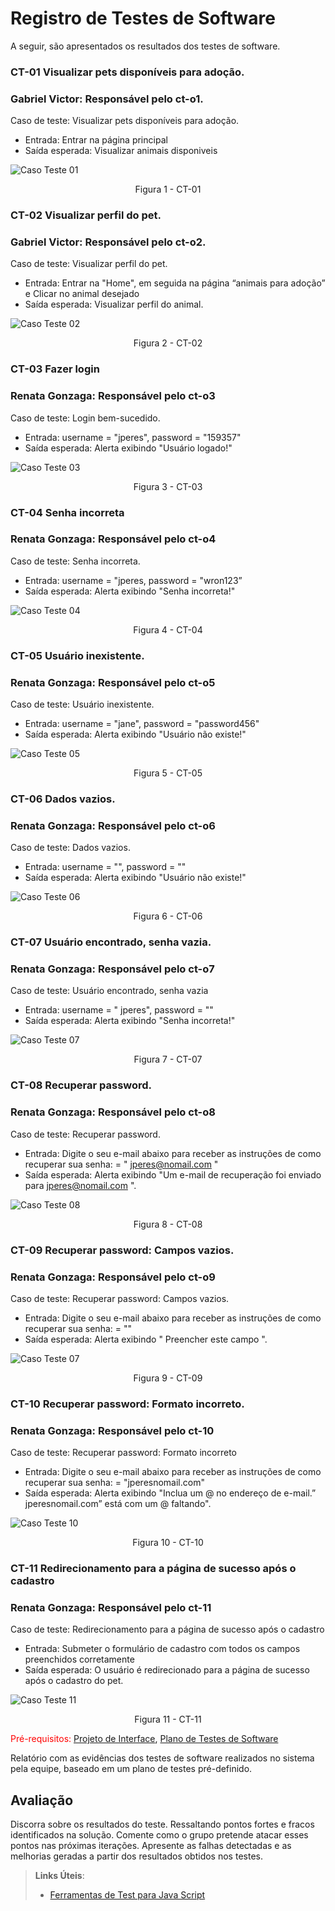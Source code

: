 # Registro de Testes de Software

A seguir, são apresentados os resultados dos testes de software.   


### CT-01 Visualizar pets disponíveis para adoção.
### Gabriel Victor: Responsável pelo ct-o1.

Caso de teste: Visualizar pets disponíveis para adoção. 
- Entrada: Entrar na página principal 
- Saída esperada: Visualizar animais disponiveis   

![Caso Teste 01](/src/imagens/caso-teste-vizualizar-pet/ct01-vizua-pet.png)
<center> Figura 1 - CT-01</center>  


### CT-02 Visualizar perfil do pet.
### Gabriel Victor: Responsável pelo ct-o2.

Caso de teste: Visualizar perfil do pet. 
- Entrada: Entrar na "Home", em seguida na página “animais para adoção” e Clicar no animal desejado
- Saída esperada: Visualizar perfil do animal.   

![Caso Teste 02](/src/imagens/caso-teste-vizualizar-pet/ct02-ver-perfil-pet.png)
<center> Figura 2 - CT-02</center> 






### CT-03 Fazer login
### Renata Gonzaga: Responsável pelo ct-o3
Caso de teste: Login bem-sucedido. 
- Entrada: username = "jperes", password = "159357" 
- Saída esperada: Alerta exibindo "Usuário logado!"   

![Caso Teste 03](/src/imagens/caso-teste-login/ct03-login-logado.png)
<center> Figura 3 - CT-03 </center>  


### CT-04 Senha incorreta
### Renata Gonzaga: Responsável pelo ct-o4
Caso de teste: Senha incorreta.  
- Entrada: username = "jperes, password = "wron123” 
- Saída esperada: Alerta exibindo "Senha incorreta!"   

![Caso Teste 04](/src/imagens/caso-teste-login/ct04-senhaincorreta.png)
<center> Figura 4 - CT-04 </center>    



### CT-05 Usuário inexistente.
### Renata Gonzaga: Responsável pelo ct-o5
Caso de teste: Usuário inexistente.  
- Entrada: username = "jane", password = "password456" 
- Saída esperada: Alerta exibindo "Usuário não existe!"    

![Caso Teste 05](/src/imagens/caso-teste-login/ct05-user-nao-existe.png)
<center> Figura 5 - CT-05 </center>    



### CT-06 Dados vazios. 
### Renata Gonzaga: Responsável pelo ct-o6
Caso de teste: Dados vazios.  
- Entrada: username = "", password = ""  
- Saída esperada: Alerta exibindo "Usuário não existe!"     

![Caso Teste 06](/src/imagens/caso-teste-login/ct06-dados-vazios.png)
<center> Figura 6 - CT-06 </center>  


### CT-07 Usuário encontrado, senha vazia.
### Renata Gonzaga: Responsável pelo ct-o7
Caso de teste: Usuário encontrado, senha vazia  
- Entrada: username = " jperes", password = ""   
- Saída esperada: Alerta exibindo "Senha incorreta!"      

![Caso Teste 07](/src/imagens/caso-teste-login/ct07-senha-vazia.png)
<center> Figura 7 - CT-07 </center>  


### CT-08 Recuperar password.
### Renata Gonzaga: Responsável pelo ct-o8
Caso de teste: Recuperar password.  
- Entrada: Digite o seu e-mail abaixo para receber as instruções de como recuperar sua senha: = " jperes@nomail.com "   
- Saída esperada: Alerta exibindo "Um e-mail de recuperação foi enviado para jperes@nomail.com ".      

![Caso Teste 08](/src/imagens/casos-testes-recuperar-senha/ct08-recuperar-password.png)
<center> Figura 8 - CT-08 </center>      



### CT-09 Recuperar password: Campos vazios.
### Renata Gonzaga: Responsável pelo ct-o9
Caso de teste: Recuperar password: Campos vazios.  
- Entrada: Digite o seu e-mail abaixo para receber as instruções de como recuperar sua senha: = ""    
- Saída esperada: Alerta exibindo " Preencher este campo ".      

![Caso Teste 07](/src/imagens/casos-testes-recuperar-senha/ct09-dados-vazios.png)
<center> Figura 9 - CT-09 </center>   



### CT-10 Recuperar password: Formato incorreto.
### Renata Gonzaga: Responsável pelo ct-10
Caso de teste: Recuperar password: Formato incorreto   
- Entrada: Digite o seu e-mail abaixo para receber as instruções de como recuperar sua senha: = "jperesnomail.com"   
- Saída esperada: Alerta exibindo "Inclua um @ no endereço de e-mail.” jperesnomail.com” está com um @ faltando".        

![Caso Teste 10](/src/imagens/casos-testes-recuperar-senha/ct10-formato-incorreto.png)
<center> Figura 10 - CT-10 </center>    




### CT-11 Redirecionamento para a página de sucesso após o cadastro
### Renata Gonzaga: Responsável pelo ct-11
Caso de teste: Redirecionamento para a página de sucesso após o cadastro   
- Entrada: Submeter o formulário de cadastro com todos os campos preenchidos corretamente   
- Saída esperada: O usuário é redirecionado para a página de sucesso após o cadastro do pet.
  
![Caso Teste 11](/src/imagens/caso-teste-cadastro-pet/teste-cadPet.png)
<center> Figura 11 - CT-11 </center>     

  


<span style="color:red">Pré-requisitos: <a href="3-Projeto de Interface.md"> Projeto de Interface</a></span>, <a href="8-Plano de Testes de Software.md"> Plano de Testes de Software</a>

Relatório com as evidências dos testes de software realizados no sistema pela equipe, baseado em um plano de testes pré-definido.

## Avaliação

Discorra sobre os resultados do teste. Ressaltando pontos fortes e fracos identificados na solução. Comente como o grupo pretende atacar esses pontos nas próximas iterações. Apresente as falhas detectadas e as melhorias geradas a partir dos resultados obtidos nos testes.

> **Links Úteis**:
> - [Ferramentas de Test para Java Script](https://geekflare.com/javascript-unit-testing/)
